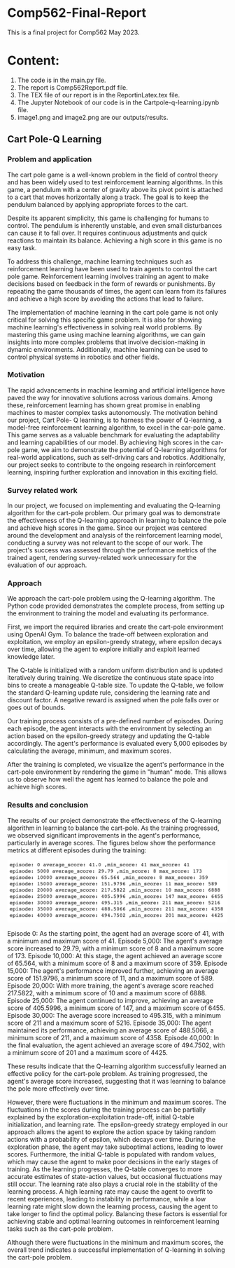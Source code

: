 # Comp562-Final-Report
This is a final project for Comp562 May 2023.



# Content:
1. The code is in the main.py file.
2. The report is Comp562Report.pdf file.
3. The TEX file of our report is in the ReportinLatex.tex file.
4. The Jupyter Notebook of our code is in the Cartpole-q-learning.ipynb file.
5. image1.png and image2.png are our outputs/results.




## Cart Pole-Q Learning




### Problem and application

  The cart pole game is a well-known problem in the field of control theory and has been widely used to test reinforcement learning algorithms. In this game, a pendulum with a center of gravity above its pivot point is attached to a cart that moves horizontally along a track. The goal is to keep the pendulum balanced by applying appropriate forces to the cart.

Despite its apparent simplicity, this game is challenging for humans to control. The pendulum is inherently unstable, and even small disturbances can cause it to fall over. It requires continuous adjustments and quick reactions to maintain its balance. Achieving a high score in this game is no easy task.

To address this challenge, machine learning techniques such as reinforcement learning have been used to train agents to control the cart pole game. Reinforcement learning involves training an agent to make decisions based on feedback in the form of rewards or punishments. By repeating the game thousands of times, the agent can learn from its failures and achieve a high score by avoiding the actions that lead to failure.

The implementation of machine learning in the cart pole game is not only critical for solving this specific game problem. It is also for showing machine learning's effectiveness in solving real world problems. By mastering this game using machine learning algorithms, we can gain insights into more complex problems that involve decision-making in dynamic environments. Additionally, machine learning can be used to control physical systems in robotics and other fields.



### Motivation

The rapid advancements in machine learning and artificial intelligence have paved the way for innovative solutions across various domains. Among these, reinforcement learning has shown great promise in enabling machines to master complex tasks autonomously. The motivation behind our project, Cart Pole- Q learning, is to harness the power of Q-learning, a model-free reinforcement learning algorithm, to excel in the car-pole game. This game serves as a valuable benchmark for evaluating the adaptability and learning capabilities of our model. By achieving high scores in the car-pole game, we aim to demonstrate the potential of Q-learning algorithms for real-world applications, such as self-driving cars and robotics. Additionally, our project seeks to contribute to the ongoing research in reinforcement learning, inspiring further exploration and innovation in this exciting field.


### Survey related work
In our project, we focused on implementing and evaluating the Q-learning algorithm for the cart-pole problem. Our primary goal was to demonstrate the effectiveness of the Q-learning approach in learning to balance the pole and achieve high scores in the game. Since our project was centered around the development and analysis of the reinforcement learning model, conducting a survey was not relevant to the scope of our work. The project's success was assessed through the performance metrics of the trained agent, rendering survey-related work unnecessary for the evaluation of our approach.
  
 
 
### Approach

We approach the cart-pole problem using the Q-learning algorithm. The Python code provided demonstrates the complete process, from setting up the environment to training the model and evaluating its performance.

First, we import the required libraries and create the cart-pole environment using OpenAI Gym. To balance the trade-off between exploration and exploitation, we employ an epsilon-greedy strategy, where epsilon decays over time, allowing the agent to explore initially and exploit learned knowledge later.

The Q-table is initialized with a random uniform distribution and is updated iteratively during training. We discretize the continuous state space into bins to create a manageable Q-table size. To update the Q-table, we follow the standard Q-learning update rule, considering the learning rate and discount factor. A negative reward is assigned when the pole falls over or goes out of bounds.

Our training process consists of a pre-defined number of episodes. During each episode, the agent interacts with the environment by selecting an action based on the epsilon-greedy strategy and updating the Q-table accordingly. The agent's performance is evaluated every 5,000 episodes by calculating the average, minimum, and maximum scores.

After the training is completed, we visualize the agent's performance in the cart-pole environment by rendering the game in "human" mode. This allows us to observe how well the agent has learned to balance the pole and achieve high scores.

### Results and conclusion

The results of our project demonstrate the effectiveness of the Q-learning algorithm in learning to balance the cart-pole. As the training progressed, we observed significant improvements in the agent's performance, particularly in average scores. The figures below show the performance metrics at different episodes during the training:

![Performance metrics](image1.png)

Episode 0: As the starting point, the agent had an average score of 41, with a minimum and maximum score of 41.
Episode 5,000: The agent's average score increased to 29.79, with a minimum score of 8 and a maximum score of 173.
Episode 10,000: At this stage, the agent achieved an average score of 65.564, with a minimum score of 8 and a maximum score of 359.
Episode 15,000: The agent's performance improved further, achieving an average score of 151.9796, a minimum score of 11, and a maximum score of 589.
Episode 20,000: With more training, the agent's average score reached 217.5822, with a minimum score of 10 and a maximum score of 6888.
Episode 25,000: The agent continued to improve, achieving an average score of 405.5996, a minimum score of 147, and a maximum score of 6455.
Episode 30,000: The average score increased to 495.315, with a minimum score of 211 and a maximum score of 5216.
Episode 35,000: The agent maintained its performance, achieving an average score of 488.5066, a minimum score of 211, and a maximum score of 4358.
Episode 40,000: In the final evaluation, the agent achieved an average score of 494.7502, with a minimum score of 201 and a maximum score of 4425.
  
These results indicate that the Q-learning algorithm successfully learned an effective policy for the cart-pole problem. As training progressed, the agent's average score increased, suggesting that it was learning to balance the pole more effectively over time. 
 
However, there were fluctuations in the minimum and maximum scores. The fluctuations in the scores during the training process can be partially explained by the exploration-exploitation trade-off, initial Q-table initialization, and learning rate. The epsilon-greedy strategy employed in our approach allows the agent to explore the action space by taking random actions with a probability of epsilon, which decays over time. During the exploration phase, the agent may take suboptimal actions, leading to lower scores. Furthermore, the initial Q-table is populated with random values, which may cause the agent to make poor decisions in the early stages of training. As the learning progresses, the Q-table converges to more accurate estimates of state-action values, but occasional fluctuations may still occur. The learning rate also plays a crucial role in the stability of the learning process. A high learning rate may cause the agent to overfit to recent experiences, leading to instability in performance, while a low learning rate might slow down the learning process, causing the agent to take longer to find the optimal policy. Balancing these factors is essential for achieving stable and optimal learning outcomes in reinforcement learning tasks such as the cart-pole problem. 

Although there were fluctuations in the minimum and maximum scores,  the overall trend indicates a successful implementation of Q-learning in solving the cart-pole problem.
